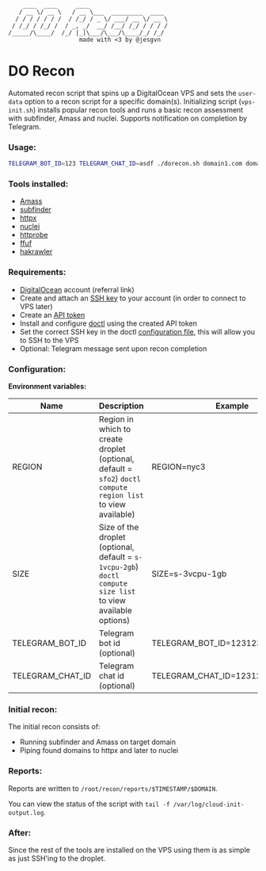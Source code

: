 ```
    ____  ____     ____                      
   / __ \/ __ \   / __ \___  _________  ____ 
  / / / / / / /  / /_/ / _ \/ ___/ __ \/ __ \
 / /_/ / /_/ /  / _, _/  __/ /__/ /_/ / / / /
/_____/\____/  /_/ |_|\___/\___/\____/_/ /_/ 
                    made with <3 by @jesgvn
```

# DO Recon

Automated recon script that spins up a DigitalOcean VPS and sets the `user-data` option to a recon script for a specific domain(s). Initializing script (`vps-init.sh`) installs popular recon tools and runs a basic recon assessment with subfinder, Amass and nuclei. Supports notification on completion by Telegram.

### Usage:

```sh
TELEGRAM_BOT_ID=123 TELEGRAM_CHAT_ID=asdf ./dorecon.sh domain1.com domain2.com domain3.com
```

### Tools installed:

* [Amass](https://github.com/OWASP/Amass)
* [subfinder](https://github.com/projectdiscovery/subfinder)
* [httpx](https://github.com/projectdiscovery/httpx)
* [nuclei](https://github.com/projectdiscovery/nuclei)
* [httprobe](https://github.com/tomnomnom/httprobe)
* [ffuf](https://github.com/ffuf/ffuf)
* [hakrawler](https://github.com/hakluke/hakrawler)

### Requirements:

* [DigitalOcean](https://m.do.co/c/b3ccbe8742ef) account (referral link) 
* Create and attach an [SSH key](https://www.digitalocean.com/docs/droplets/how-to/add-ssh-keys/) to your account (in order to connect to VPS later)
* Create an [API token](https://www.digitalocean.com/docs/apis-clis/doctl/how-to/install/#step-2-create-an-api-token)
* Install and configure [doctl](https://github.com/digitalocean/doctl) using the created API token
* Set the correct SSH key in the doctl [configuration file](https://github.com/digitalocean/doctl#configuring-default-values), this will allow you to SSH to the VPS
* Optional: Telegram message sent upon recon completion

### Configuration:

**Environment variables:**

| Name | Description | Example |
|------|-------------|---------|
| REGION | Region in which to create droplet (optional, default = `sfo2`) `doctl compute region list` to view available) | REGION=nyc3 |
| SIZE | Size of the droplet (optional, default = `s-1vcpu-2gb`) `doctl compute size list` to view available options) | SIZE=s-3vcpu-1gb |
| TELEGRAM_BOT_ID | Telegram bot id (optional) | TELEGRAM_BOT_ID=123123:asdfasdfasdf |
| TELEGRAM_CHAT_ID | Telegram chat id (optional) | TELEGRAM_CHAT_ID=123123 |

### Initial recon:

The initial recon consists of:

* Running subfinder and Amass on target domain
* Piping found domains to httpx and later to nuclei 

### Reports:

Reports are written to `/root/recon/reports/$TIMESTAMP/$DOMAIN`.

You can view the status of the script with `tail -f /var/log/cloud-init-output.log`.

### After:

Since the rest of the tools are installed on the VPS using them is as simple as just SSH'ing to the droplet.

